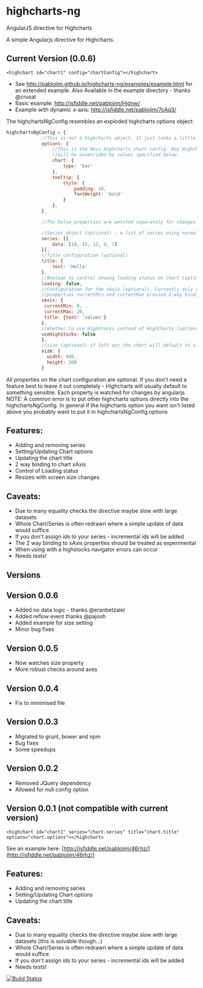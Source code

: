 highcharts-ng
=============

AngularJS directive for Highcharts

A simple Angularjs directive for Highcharts.

Current Version (0.0.6)
---------------

`<highchart id="chart1" config="chartConfig"></highchart>`

- See http://pablojim.github.io/highcharts-ng/examples/example.html for an extended example. Also Available in the example directory - thanks @crusat
- Basic example: http://jsfiddle.net/pablojim/Hjdnw/
- Example with dynamic x-axis: http://jsfiddle.net/pablojim/7cAq3/

The highchartsNgConfig resembles an exploded highcharts options object:


```javascript
highchartsNgConfig = {
             //This is not a highcharts object. It just looks a little like one!
             options: {
                 //This is the Main Highcharts chart config. Any Highchart options are valid here.
                 //will be ovverriden by values specified below.
                 chart: {
                     type: 'bar'
                 },
                 tooltip: {
                     style: {
                         padding: 10,
                         fontWeight: 'bold'
                     }
                 },
             },

             //The below properties are watched separately for changes.

             //Series object (optional) - a list of series using normal highcharts series options.
             series: [{
                 data: [10, 15, 12, 8, 7]
             }],
             //Title configuration (optional)
             title: {
                 text: 'Hello'
             },
             //Boolean to control showng loading status on chart (optional)
             loading: false,
             //Configuration for the xAxis (optional). Currently only one x axis can be dynamically controlled.
             //properties currentMin and currentMax provied 2-way binding to the chart's maximimum and minimum
             xAxis: {
              currentMin: 0,
              currentMax: 20,
              title: {text: 'values'}
             },
             //Whether to use HighStocks instead of HighCharts (optional). Defaults to false.
             useHighStocks: false
             },
             //size (optional) if left out the chart will default to size of the div or something sensible.
             size: {
               width: 400,
               height: 300
             }
```

All properties on the chart configuration are optional. If you don't need a feature best to leave it out completely - Highcharts will usually default to something sensible. Each property is watched for changes by angularjs.
NOTE:
A common error is to put other highcharts options directly into the highchartsNgConfig.
In general if the highcharts option you want isn't listed above you probably want to put it in highchartsNgConfig.options

Features:
---------

- Adding and removing series
- Setting/Updating Chart options
- Updating the chart title
- 2 way binding to chart xAxis
- Control of Loading status
- Resizes with screen size changes.


Caveats:
--------

- Due to many equality checks the directive maybe slow with large datasets
- Whole Chart/Series is often redrawn where a simple update of data would suffice
- If you don't assign ids to your series - incremental ids will be added
- The 2 way binding to xAxis properties should be treated as experimental
- When using with a highstocks navigator errors can occur
- Needs tests!


Versions
--------------


Version 0.0.6
----------------
- Added no data logic - thanks @eranbetzalel
- Added reflow event thanks @pajooh
- Added example for size setting
- Minor bug fixes


Version 0.0.5
----------------
- Now watches size property
- More robust checks around axes


Version 0.0.4
----------------
- Fix to minimised file

Version 0.0.3
----------------
- Migrated to grunt, bower and npm
- Bug fixes
- Some speedups

Version 0.0.2
----------------
- Removed JQuery dependency
- Allowed for null config option


Version 0.0.1 (not compatible with current version)
----------------

`<highchart id="chart1" series="chart.series" title="chart.title" options="chart.options"></highchart>`

See an example here: [http://jsfiddle.net/pablojim/46rhz/](http://jsfiddle.net/pablojim/46rhz/)

Features:
---------

- Adding and removing series
- Setting/Updating Chart options
- Updating the chart title


Caveats:
--------

- Due to many equality checks the directive maybe slow with large datasets (this is solvable though...)
- Whole Chart/Series is often redrawn where a simple update of data would suffice
- If you don't assign ids to your series - incremental ids will be added
- Needs tests!



[![Build Status](https://travis-ci.org/pablojim/highcharts-ng.png)](https://travis-ci.org/pablojim/highcharts-ng)

